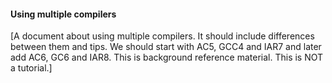 #### Using multiple compilers

[A document about using multiple compilers. It should include differences between them and tips. We should start with AC5, GCC4 and IAR7 and later add AC6, GC6 and IAR8. This is background reference material. This is NOT a tutorial.]
